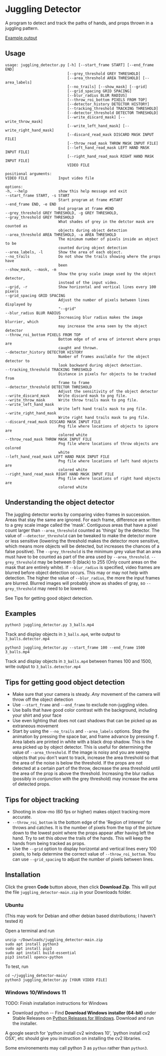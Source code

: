 # Juggling Detector

A program to detect and track the paths of hands, and props thrown in a juggling pattern.

[Example output](https://www.youtube.com/embed/25pxncC-uQY)

## Usage

    usage: juggling_detector.py [-h] [--start_frame START] [--end_frame END]
                                [--grey_threshold GREY THRESHOLD]
                                [--area_threshold AREA THRESHOLD] [--area_labels]
                                [--no_trails] [--show_mask] [--grid]
                                [--grid_spacing GRID SPACING]
                                [--blur_radius BLUR RADIUS]
                                [--throw_roi_bottom PIXELS FROM TOP]
                                [--detector_history DETECTOR HISTORY]
                                [--tracking_threshold TRACKING THRESHOLD]
                                [--detector_threshold DETECTOR THRESHOLD]
                                [--write_discard_mask] [--write_throw_mask]
                                [--write_left_hand_mask] [--write_right_hand_mask]
                                [--discard_read_mask DISCARD MASK INPUT FILE]
                                [--throw_read_mask THROW MASK INPUT FILE]
                                [--left_hand_read_mask LEFT HAND MASK INPUT FILE]
                                [--right_hand_read_mask RIGHT HAND MASK INPUT FILE]
                                VIDEO FILE

    positional arguments:
    VIDEO FILE              Input video file

    options:
    -h, --help              show this help message and exit
    --start_frame START, -s START
                            Start program at frame #START
    --end_frame END, -e END
                            End program at frame #END
    --grey_threshold GREY THRESHOLD, -g GREY THRESHOLD,
    --gray_threshold GREY THRESHOLD
                            What shades of grey in the detctor mask are counted as
                            objects during object detection
    --area_threshold AREA THRESHOLD, -a AREA THRESHOLD
                            The minimum number of pixels inside an object to be
                            counted during objext detection
    --area_labels, -l       Show the area of each object.
    --no_trails             Do not show the trails showing where the props have
                            been
    --show_mask, --mask, -m
                            Show the gray scale image used by the object detector,
                            instead of the input video.
    --grid, -r              Show horizontal and vertical lines every 100 pixels
    --grid_spacing GRID SPACING
                            Adjust the number of pixels between lines displayed by
                            "--grid"
    --blur_radius BLUR RADIUS
                            Increasing blur radius makes the image blurrier, which
                            may increase the area seen by the object detector
    --throw_roi_bottom PIXELS FROM TOP
                            Bottom edge of of area of interest where props are
                            caught and thrown.
    --detector_history DETECTOR HISTORY
                            Number of frames available for the object detector to
                            look backward during object detection.
    --tracking_threshold TRACKING THRESHOLD
                            Distance in pixels for objects to be tracked from
                            frame to frame
    --detector_threshold DETECTOR THRESHOLD
                            Adjust the sensitivity of the object detector
    --write_discard_mask    Write discard mask to png file.
    --write_throw_mask      Write throw trails mask to png file.
    --write_left_hand_mask
                            Write left hand trails mask to png file.
    --write_right_hand_mask
                            Write right hand trails mask to png file.
    --discard_read_mask DISCARD MASK INPUT FILE
                            Png file where locations of objects to ignore are
                            colored white
    --throw_read_mask THROW MASK INPUT FILE
                            Png file where locations of throw objects are colored
                            white
    --left_hand_read_mask LEFT HAND MASK INPUT FILE
                            Png file where locations of left hand objects are
                            colored white
    --right_hand_read_mask RIGHT HAND MASK INPUT FILE
                            Png file where locations of right hand objects are
                            colored white

## Understanding the object detector

The juggling detector works by comparing video frames in succession. Areas
that stay the same are ignored. For each frame, difference are written
to a grey scale image called the 'mask'. Contiguous areas that have a
pixel count larger than `--area_threshold` counted as 'things' by the
detector. The value of `--detector_threshold` can be tweaked to make
the detector more or less sensitive (lowering the threshold makes the
detector more sensitive, which means more objects will be detected,
but increases the chances of a false positive). The `--grey_threshold`
is the minimum grey value that an area must have to be counted as part of
the area used by `--area_threshold`. `--grey_threshold` may be between 0
(black) to 255 (Only count areas on the mask that are entirely white). If
`--blur_radius` is specified, video frames are blurred before object
detection occurs. This may or may not help with detection. The higher the
value of `--blur_radius`, the more the input frames are blurred. Blurred
images will probably show as shades of gray, so `--grey_threshold`
may need to be lowered.

See Tips for getting good object detection.

## Examples

    python3 juggling_detector.py 3_balls.mp4

Track and display objects in `3_balls.mp4`, write output to `3_balls.detector.mp4`

    python3 juggling_detector.py --start_frame 100 --end_frame 1500 3_balls.mp4

Track and display objects in `3_balls.mp4` between frames 100 and 1500, write output to `3_balls.detector.mp4`

## Tips for getting good object detection

* Make sure that your camera is steady. *Any* movement of the camera will throw off the object detection
* Use `--start_frame` and `--end_frame` to exclude non-juggling video.
* Use balls that have good color contrast with the background, including your shirt and your face
* Use even lighting that does not cast shadows that can be picked up as extraneous movement
* Start by using the `--no_trails` and `--area_labels` options. Stop the animation by pressing the space bar, and frame advance by pressing <kbd>f</kbd>. Area labels are printed in white with a black drop shadow. This is the area picked up by object detector. This is useful for determining the value of `--area_threshold`. If the image is noisy and you are seeing objects that you don't want to track, increase the area threshold so that the area of the noise is below the threshold. If the props are not detected at a certain part of the throw, decrease the area threshold until the area of the prop is above the threshold. Increasing the blur radius (possibly in conjunction with the grey threshold) may increase the area of detected props.

## Tips for object tracking

* Shooting in slow-mo (60 fps or higher) makes object tracking more accurate.
* `--throw_roi_bottom` is the bottom edge of the 'Region of Interest' for throws and catches. It is the number of pixels from the top of the picture down to the lowest point where the props appear after having left the hand. Try to set this *above* the trails of the hands. This will keep the hands from being tracked as props.
* Use the `--grid` option to display horizontal and vertical lines every 100 pixels, to help determine the correct value of `--throw_roi_bottom`. You can use `--grid_spacing` to adjust the number of pixels between lines.

## Installation

Click the green **Code** button above, then click **Download Zip**. This will put the file `juggling_detector-main.zip` in your Downloads folder.

### Ubuntu

(This may work for Debian and other debian based distributions; I haven't tested it)

Open a terminal and run

    unzip ~/Downloads/juggling_detector-main.zip 
    sudo apt install python3
    sudo apt install pip3
    sudo apt install build-essential
    pip3 install opencv-python

To test, run

    cd ~/juggling_detector-main/
    python3 juggling_detector.py [YOUR VIDEO FILE]

### Windows 10/Windows 11

TODO: Finish installation instructions for Windows

* Download python -- Find **Download Windows installer (64-bit)** under Stable Releases on [Python Releases for Windows](https://www.python.org/downloads/windows/). Download and run the installer.

A google search for 'python install cv2 windows 10', 'python install cv2 OSX', etc should give you instruction on installing the cv2 libraries.

Some environements may call python 3 as `python` rather than `python3`.
